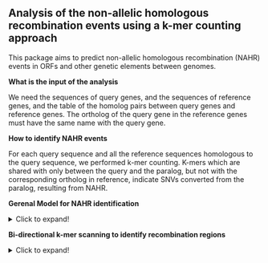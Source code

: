 ## Analysis of the non-allelic homologous recombination events using a k-mer counting approach

This package aims to predict non-allelic homologous recombination (NAHR) events in ORFs and other genetic elements between genomes.

**What is the input of the analysis**

We need the sequences of query genes, and the sequences of reference genes, and the table of the homolog pairs between query genes and reference genes. The ortholog of the query gene in the reference genes must have the same name with the query gene.


**How to identify NAHR events**

For each query sequence and all the reference sequences homologous to the query sequence, we performed k-mer counting. K-mers which are shared with only between the query and the paralog, but not with the corresponding ortholog in reference, indicate SNVs converted from the paralog, resulting from NAHR.


**Gerenal Model for NAHR identification**

<details>
  <summary>Click to expand!</summary>
For a given query sequence and a set of reference sequences, we speculated that the query sequence is generated by 1) minimal number of mutations, 2) minimal number of non-overlapping sequential NAHR events. By means of minimal number of mutations, all the SNVs between the query and the ortholog that can be the result of conversion from NAHR with a paralog are considered to be recombinant SNVs, rather than mutations relative to the ortholog. By means of minimal number of non-overlapping sequential NAHR events: 1) The query sequence will be separated into regions based on the source of the recombination event, each of which represents one NAHR event or the original ortholog. 2) None of the two adjacent regions are derived from the a shared reference gene, because we can decrease the number of events by combining the two regions. 3) Furthermore, the analysis also works without an identified ortholog. The "ortholog" is dynamically identified and updated during the k-mer scanning along the query sequence (details in the following sections).  
  
  We further defined minimal recombination regions and the homologous flanking regions. Recombination regions are regions containing sequences shared only with the query and the corresponding reference sequence(s). The minimal recombinations have two levels of definition: 1) Minimal number of recombination regions. There is one minimal recombination region within one recombination region. The number of minimal recombination region is minimized because the number of recombination region is minimized. 2) Minimal length of the recombination region. Each minimal recombination region is trimmed to the first and last k-mer variation shared specifically between the query sequence and the reference sequence(s) within the recombination region. Thus, all the sequences between the two minimal recombination regions are shared between the query sequence and the two sets of reference sequences corresponding to the two minimal recombination regions, except for mutation events; i.e, those sequences are the possible flanking homologous regions with maximal length associated with the recombination.
  
</details>

**Bi-directional k-mer scanning to identify recombination regions**

<details>
  <summary>Click to expand!</summary>
  
</details>
  
  
